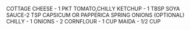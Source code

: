 COTTAGE CHEESE - 1 PKT
TOMATO,CHILLY KETCHUP - 1 TBSP
SOYA SAUCE-2 TSP
CAPSICUM OR PAPPERICA
SPRING ONIONS (OPTIONAL)
CHILLY - 1
ONIONS - 2
CORNFLOUR - 1 CUP
MAIDA - 1/2 CUP

